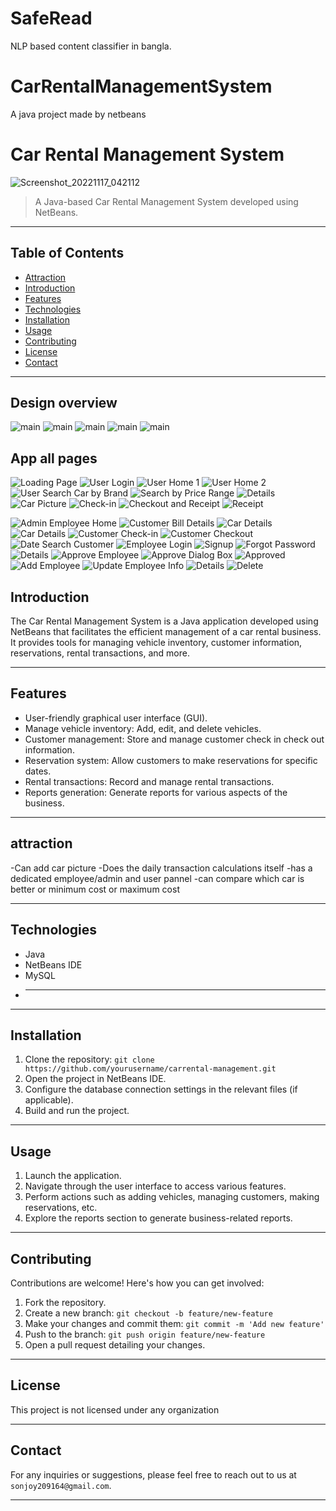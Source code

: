 # SafeRead
NLP based content classifier in bangla.
# CarRentalManagementSystem
A java project made by netbeans 
# Car Rental Management System


![Screenshot_20221117_042112](https://github.com/Sonjoy209164/CarRentalManagementSystem/assets/66799652/63e883a8-8944-4909-ac70-d2b4b97f99a4)

> A Java-based Car Rental Management System developed using NetBeans.

---

## Table of Contents
- [Attraction](#attraction)
- [Introduction](#introduction)
- [Features](#features)
- [Technologies](#technologies)
- [Installation](#installation)
- [Usage](#usage)
- [Contributing](#contributing)
- [License](#license)
- [Contact](#contact)

---


## Design overview
![main](https://github.com/Sonjoy209164/CarRentalManagementSystem/blob/7a873c2b2c8d69cd091db0a81db60f4934f3b7eb/pictures/0.1.png)
![main](https://github.com/Sonjoy209164/CarRentalManagementSystem/blob/7a873c2b2c8d69cd091db0a81db60f4934f3b7eb/pictures/0.2.png)
![main](https://github.com/Sonjoy209164/CarRentalManagementSystem/blob/7a873c2b2c8d69cd091db0a81db60f4934f3b7eb/pictures/0.3.png)
![main](https://github.com/Sonjoy209164/CarRentalManagementSystem/blob/7a873c2b2c8d69cd091db0a81db60f4934f3b7eb/pictures/0.4.png)
![main](https://github.com/Sonjoy209164/CarRentalManagementSystem/blob/7a873c2b2c8d69cd091db0a81db60f4934f3b7eb/pictures/0.png)

## App all pages
![Loading Page](https://github.com/Sonjoy209164/CarRentalManagementSystem/raw/7a873c2b2c8d69cd091db0a81db60f4934f3b7eb/pictures/1loadingpage.png)
![User Login](https://github.com/Sonjoy209164/CarRentalManagementSystem/raw/7a873c2b2c8d69cd091db0a81db60f4934f3b7eb/pictures/2.0%20user%20lodin.png)
![User Home 1](https://github.com/Sonjoy209164/CarRentalManagementSystem/raw/7a873c2b2c8d69cd091db0a81db60f4934f3b7eb/pictures/2.1userhome1.png)
![User Home 2](https://github.com/Sonjoy209164/CarRentalManagementSystem/raw/7a873c2b2c8d69cd091db0a81db60f4934f3b7eb/pictures/2.2userhome2.png)
![User Search Car by Brand](https://github.com/Sonjoy209164/CarRentalManagementSystem/raw/7a873c2b2c8d69cd091db0a81db60f4934f3b7eb/pictures/2.3usersearch%20carby%20brand.png)
![Search by Price Range](https://github.com/Sonjoy209164/CarRentalManagementSystem/raw/7a873c2b2c8d69cd091db0a81db60f4934f3b7eb/pictures/2.4search%20by%20price%20range.png)
![Details](https://github.com/Sonjoy209164/CarRentalManagementSystem/raw/7a873c2b2c8d69cd091db0a81db60f4934f3b7eb/pictures/2.5%20details.png)
![Car Picture](https://github.com/Sonjoy209164/CarRentalManagementSystem/raw/7a873c2b2c8d69cd091db0a81db60f4934f3b7eb/pictures/2.6%20caar%20picture.png)
![Check-in](https://github.com/Sonjoy209164/CarRentalManagementSystem/raw/7a873c2b2c8d69cd091db0a81db60f4934f3b7eb/pictures/2.7checkin.png)
![Checkout and Receipt](https://github.com/Sonjoy209164/CarRentalManagementSystem/raw/7a873c2b2c8d69cd091db0a81db60f4934f3b7eb/pictures/2.8%20checkout%2Brecipt.png)
![Receipt](https://github.com/Sonjoy209164/CarRentalManagementSystem/raw/7a873c2b2c8d69cd091db0a81db60f4934f3b7eb/pictures/2.9%20recipt.png)

![Admin Employee Home](https://github.com/Sonjoy209164/CarRentalManagementSystem/raw/7a873c2b2c8d69cd091db0a81db60f4934f3b7eb/pictures/1.1.1admin%20employee%20home.png)
![Customer Bill Details](https://github.com/Sonjoy209164/CarRentalManagementSystem/raw/7a873c2b2c8d69cd091db0a81db60f4934f3b7eb/pictures/1.10customer%20billdetails.png)
![Car Details](https://github.com/Sonjoy209164/CarRentalManagementSystem/raw/7a873c2b2c8d69cd091db0a81db60f4934f3b7eb/pictures/1.11.cardetails.png)
![Car Details](https://github.com/Sonjoy209164/CarRentalManagementSystem/raw/7a873c2b2c8d69cd091db0a81db60f4934f3b7eb/pictures/1.12car%20details.png)
![Customer Check-in](https://github.com/Sonjoy209164/CarRentalManagementSystem/raw/7a873c2b2c8d69cd091db0a81db60f4934f3b7eb/pictures/1.13%20customer%20checkin.png)
![Customer Checkout](https://github.com/Sonjoy209164/CarRentalManagementSystem/raw/7a873c2b2c8d69cd091db0a81db60f4934f3b7eb/pictures/1.145%20customer%20checkout.png)
![Date Search Customer](https://github.com/Sonjoy209164/CarRentalManagementSystem/raw/7a873c2b2c8d69cd091db0a81db60f4934f3b7eb/pictures/1.17%20date%20search%20customer.png)
![Employee Login](https://github.com/Sonjoy209164/CarRentalManagementSystem/raw/7a873c2b2c8d69cd091db0a81db60f4934f3b7eb/pictures/1.1employee%20login.png)
![Signup](https://github.com/Sonjoy209164/CarRentalManagementSystem/raw/7a873c2b2c8d69cd091db0a81db60f4934f3b7eb/pictures/1.2%20signup.png)
![Forgot Password](https://github.com/Sonjoy209164/CarRentalManagementSystem/raw/7a873c2b2c8d69cd091db0a81db60f4934f3b7eb/pictures/1.3%20forgotpassword.png)
![Details](https://github.com/Sonjoy209164/CarRentalManagementSystem/raw/7a873c2b2c8d69cd091db0a81db60f4934f3b7eb/pictures/1.4details.png)
![Approve Employee](https://github.com/Sonjoy209164/CarRentalManagementSystem/raw/7a873c2b2c8d69cd091db0a81db60f4934f3b7eb/pictures/1.5.1approve%20employee.png)
![Approve Dialog Box](https://github.com/Sonjoy209164/CarRentalManagementSystem/raw/7a873c2b2c8d69cd091db0a81db60f4934f3b7eb/pictures/1.5.2%20appreove%20dialoguebox.png)
![Approved](https://github.com/Sonjoy209164/CarRentalManagementSystem/raw/7a873c2b2c8d69cd091db0a81db60f4934f3b7eb/pictures/1.5.3%20approved.png)
![Add Employee](https://github.com/Sonjoy209164/CarRentalManagementSystem/raw/7a873c2b2c8d69cd091db0a81db60f4934f3b7eb/pictures/1.6addemployee.png)
![Update Employee Info](https://github.com/Sonjoy209164/CarRentalManagementSystem/raw/7a873c2b2c8d69cd091db0a81db60f4934f3b7eb/pictures/1.7updateemployeeinfo.png)
![Details](https://github.com/Sonjoy209164/CarRentalManagementSystem/raw/7a873c2b2c8d69cd091db0a81db60f4934f3b7eb/pictures/1.8%20details.png)
![Delete](https://github.com/Sonjoy209164/CarRentalManagementSystem/raw/7a873c2b2c8d69cd091db0a81db60f4934f3b7eb/pictures/1.9delete%20.png)

## Introduction

The Car Rental Management System is a Java application developed using NetBeans that facilitates the efficient management of a car rental business.
It provides tools for managing vehicle inventory, customer information, reservations, rental transactions, and more.

---

## Features

- User-friendly graphical user interface (GUI).
- Manage vehicle inventory: Add, edit, and delete vehicles.
- Customer management: Store and manage customer check in check out information.
- Reservation system: Allow customers to make reservations for specific dates.
- Rental transactions: Record and manage rental transactions.
- Reports generation: Generate reports for various aspects of the business.

---

## attraction
 -Can add car picture 
 -Does the daily transaction calculations itself
 -has a dedicated employee/admin and user pannel
 -can compare which car is better or minimum cost or maximum cost

---

## Technologies

- Java
- NetBeans IDE
- MySQL 
- ****

---

## Installation

1. Clone the repository: `git clone https://github.com/yourusername/carrental-management.git`
2. Open the project in NetBeans IDE.
3. Configure the database connection settings in the relevant files (if applicable).
4. Build and run the project.

---

## Usage

1. Launch the application.
2. Navigate through the user interface to access various features.
3. Perform actions such as adding vehicles, managing customers, making reservations, etc.
4. Explore the reports section to generate business-related reports.

---

## Contributing

Contributions are welcome! Here's how you can get involved:

1. Fork the repository.
2. Create a new branch: `git checkout -b feature/new-feature`
3. Make your changes and commit them: `git commit -m 'Add new feature'`
4. Push to the branch: `git push origin feature/new-feature`
5. Open a pull request detailing your changes.

---

## License

This project is not licensed under any organization

---

## Contact

For any inquiries or suggestions, please feel free to reach out to us at `sonjoy209164@gmail.com`.

---

